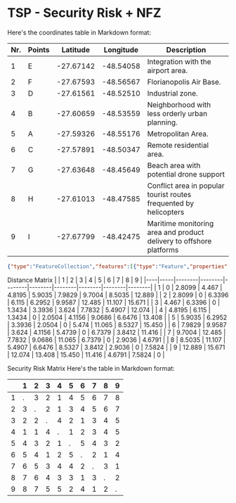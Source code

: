# TSP - Security Risk + NFZ

Here's the coordinates table in Markdown format:

|Nr.|Points| Latitude  | Longitude |Description|
|--|-|-----------|-----------|-|
|1|E| -27.67142 | -48.54058 |Integration with the airport area.|
|2|F| -27.67593 | -48.56567 |Florianopolis Air Base.|
|3|D| -27.61561 | -48.52510 |Industrial zone.|
|4|B| -27.60659 | -48.53559 |Neighborhood with less orderly urban planning.|
|5|A| -27.59326 | -48.55176 |Metropolitan Area.|
|6|C| -27.57891 | -48.50347 |Remote residential area.|
|7|G| -27.63648 | -48.45649 |Beach area with potential drone support|
|8|H| -27.61013 | -48.47585 |Conflict area in popular tourist routes frequented by helicopters|
|9|I| -27.67799 | -48.42475 |Maritime monitoring area and product delivery to offshore platforms|


```geojson
{"type":"FeatureCollection","features":[{"type":"Feature","properties":{"descrição":"Integração com área de aeroporto","letra":"e"},"geometry":{"coordinates":[-48.540577179137415,-27.671422137162196],"type":"Point"},"id":0},{"type":"Feature","properties":{"descrição":"Base Aérea de Florianópolis - 2º Esquadrão do 7º Grupo de Aviação","letra":"f"},"geometry":{"coordinates":[-48.56566790514921,-27.675930258082644],"type":"Point"},"id":1},{"type":"Feature","properties":{"descrição":"área industrial","letra":"d"},"geometry":{"coordinates":[-48.52509636671357,-27.615609439201847],"type":"Point"}},{"type":"Feature","properties":{"descrição":"bairro não tão perto da cidade","letra":"b"},"geometry":{"coordinates":[-48.53558784624806,-27.60659198856831],"type":"Point"}},{"type":"Feature","properties":{"descrição":"área metropolitana","letra":"a"},"geometry":{"coordinates":[-48.55176243236028,-27.593260258436075],"type":"Point"}},{"type":"Feature","properties":{"descrição":"bairro afastado","letra":"c"},"geometry":{"coordinates":[-48.50346749120868,-27.578913616488954],"type":"Point"}},{"type":"Feature","properties":{"descrição":"área de praia com possível apoio","letra":"g"},"geometry":{"coordinates":[-48.45649179749506,-27.636479362331634],"type":"Point"},"id":6},{"type":"Feature","properties":{"descrição":"Conflitos em rotas turísticas populadas por helicópteros","letra":"h"},"geometry":{"coordinates":[-48.4758534389978,-27.610134265333556],"type":"Point"}},{"type":"Feature","properties":{"descrição":"Monitoramento marítimo e entrega de produtos em plataforma de petróleo","letra":"i"},"geometry":{"coordinates":[-48.42475106534704,-27.677998240992387],"type":"Point"},"id":8}]}
```

Distance Matrix
|    |   1 |      2 |      3 |      4 |      5 |      6 |      7 |      8 |      9 |
|----|-----|--------|--------|--------|--------|--------|--------|--------|--------|
|  1 |   0 | 2.8099 | 4.467  | 4.8195 | 5.9035 | 7.9829 | 9.7004 | 8.5035 | 12.889 |
|  2 | 2.8099 |      0 | 6.3396 | 6.115  | 6.2952 | 9.9587 | 12.485 | 11.107 | 15.671 |
|  3 | 4.467  | 6.3396 |      0 | 1.3434 | 3.3936 |  3.624 | 7.7832 | 5.4907 | 12.074 |
|  4 | 4.8195 |  6.115 | 1.3434 |      0 | 2.0504 | 4.1156 | 9.0686 | 6.6476 | 13.408 |
|  5 | 5.9035 | 6.2952 | 3.3936 | 2.0504 |      0 | 5.474  | 11.065 | 8.5327 | 15.450 |
|  6 | 7.9829 | 9.9587 |  3.624 | 4.1156 | 5.4739 |      0 | 6.7379 | 3.8412 | 11.416 |
|  7 | 9.7004 | 12.485 | 7.7832 | 9.0686 |  11.065 | 6.7379 |      0 | 2.9036 | 4.6791 |
|  8 | 8.5035 | 11.107 | 5.4907 | 6.6476 | 8.5327 | 3.8412 | 2.9036 |      0 | 7.5824 |
|  9 | 12.889 | 15.671 | 12.074 | 13.408 |  15.450 | 11.416 | 4.6791 | 7.5824 |      0 |


Security Risk Matrix 
Here's the table in Markdown format:

|    |   1 |   2 |   3 |   4 |   5 |   6 |   7 |   8 |   9 |
|----|-----|-----|-----|-----|-----|-----|-----|-----|-----|
|  1 |   . |   3 |   2 |   1 |   4 |   5 |   6 |   7 |   8 |
|  2 |   3 |   . |   2 |   1 |   3 |   4 |   5 |   6 |   7 |
|  3 |   2 |   2 |   . |   4 |   2 |   1 |   3 |   4 |   5 |
|  4 |   1 |   1 |   4 |   . |   1 |   2 |   3 |   4 |   5 |
|  5 |   4 |   3 |   2 |   1 |   . |   5 |   4 |   3 |   2 |
|  6 |   5 |   4 |   1 |   2 |   5 |   . |   2 |   1 |   4 |
|  7 |   6 |   5 |   3 |   4 |   4 |   2 |   . |   3 |   1 |
|  8 |   7 |   6 |   4 |   3 |   3 |   1 |   3 |   . |   2 |
|  9 |   8 |   7 |   5 |   5 |   2 |   4 |   1 |   2 |   . |

